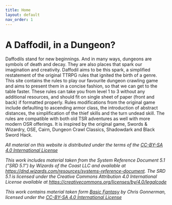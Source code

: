 ```yaml
---
title: Home
layout: default
nav_order: 1
---
```

# A Daffodil, in a Dungeon?
Daffodils stand for new beginnings. And in many ways, dungeons are symbols of death and decay. They are also places that spark our imagination and creativity. Daffodil aims to be this spark, a simplified restatement of the original TTRPG rules that ignited the birth of a genre. This site contains the rules to play our favourite dungeon crawling game and aims to present them in a concise fashion, so that we can get to the table faster. These rules can take you from level 1 to 3 without any additional resources, and should fit on single sheet of paper (front and back) if formatted properly. Rules modifications from the original game include defaulting to ascending armor class, the introduction of abstract distances, the simplification of the thief skills and the turn undead skill. The rules are compatible with both old TSR adventures as well with more modern OSR offerings. It is inspired by the original game, Swords & Wizardry, OSE, Cairn, Dungeon Crawl Classics, Shadowdark and Black Sword Hack.

*All material on this website is distributed under the terms of the [CC-BY-SA 4.0 International License](https://creativecommons.org/licenses/by-sa/4.0/)*

*This work includes material taken from the System Reference Document 5.1 (“SRD 5.1”) by Wizards of the Coast LLC and available at https://dnd.wizards.com/resources/systems-reference-document. The SRD 5.1 is licensed under the Creative Commons Attribution 4.0 International License available at https://creativecommons.org/licenses/by/4.0/legalcode*

*This work contains material taken form [Basic Fantasy](https://www.basicfantasy.org/srd/) by Chris Gonnerman, licensed under the [CC-BY-SA 4.0 International License](https://creativecommons.org/licenses/by-sa/4.0/)*
